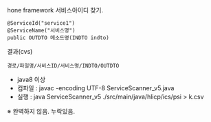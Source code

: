 hone framework 서비스아이디 찾기.
```
@ServiceId("service1")
@ServiceName("서비스명")
public OUTDTO 메소드명(INDTO indto)
```
결과(cvs)
```
경로/파일명/서비스ID/서비스명/INDTO/OUTDTO
```

 * java8 이상
 * 컴파일 : javac -encoding UTF-8 ServiceScanner_v5.java
 * 실행 : java ServiceScanner_v5 ./src/main/java/hlicp/ics/psi > k.csv

※ 완벽하지 않음. 누락있음.

